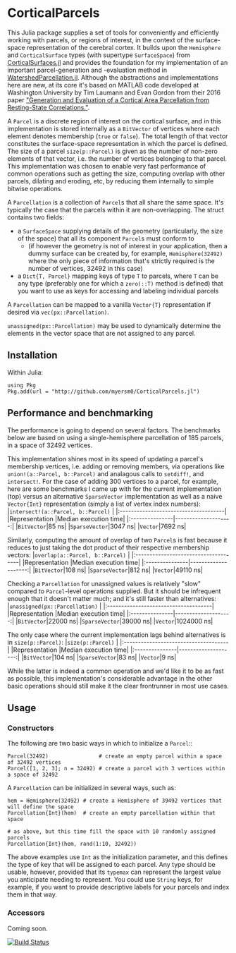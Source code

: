 # CorticalParcels
This Julia package supplies a set of tools for conveniently and efficiently working with parcels, or regions of interest, in the context of the surface-space representation of the cerebral cortex. It builds upon the `Hemisphere` and `CorticalSurface` types (with supertype `SurfaceSpace`) from [CorticalSurfaces.jl](https://github.com/myersm0/CorticalSurfaces.jl) and provides the foundation for my implementation of an important parcel-generation and -evaluation method in [WatershedParcellation.jl](https://github.com/myersm0/WatershedParcellation.jl). Although the abstractions and implementations here are new, at its core it's based on MATLAB code developed at Washington University by Tim Laumann and Evan Gordon from their 2016 paper ["Generation and Evaluation of a Cortical Area Parcellation from Resting-State Correlations."](https://pubmed.ncbi.nlm.nih.gov/25316338/).

A `Parcel` is a discrete region of interest on the cortical surface, and in this implementation is stored internally as a `BitVector` of vertices where each element denotes membership (`true` or `false`). The total length of that vector constitutes the surface-space representation in which the parcel is defined. The size of a parcel `size(p::Parcel)` is given as the number of non-zero elements of that vector, i.e. the number of vertices belonging to that parcel. This implementation was chosen to enable very fast performance of common operations such as getting the size, computing overlap with other parcels, dilating and eroding, etc, by reducing them internally to simple bitwise operations.

A `Parcellation` is a collection of `Parcel`s that all share the same space. It's typically the case that the parcels within it are non-overlapping. The struct contains two fields:
- a `SurfaceSpace` supplying details of the geometry (particularly, the size of the space) that all its component `Parcel`s must conform to
  - (if however the geometry is not of interest in your application, then a dummy surface can be created by, for example, `Hemisphere(32492)` where the only piece of information that's strictly required is the number of vertices, 32492 in this case)
- a `Dict{T, Parcel}` mapping keys of type `T` to parcels, where `T` can be any type (preferably one for which a `zero(::T)` method is defined) that you want to use as keys for accessing and labeling individual parcels

A `Parcellation` can be mapped to a vanilla `Vector{T}` representation if desired via `vec(px::Parcellation)`.

`unassigned(px::Parcellation)` may be used to dynamically determine the elements in the vector space that are not assigned to any parcel.

## Installation
Within Julia:
```
using Pkg
Pkg.add(url = "http://github.com/myersm0/CorticalParcels.jl")
```

## Performance and benchmarking
The performance is going to depend on several factors. The benchmarks below are based on using a single-hemisphere parcellation of 185 parcels, in a space of 32492 vertices.

This implementation shines most in its speed of updating a parcel's membership vertices, i.e. adding or removing members, via operations like `union!(a::Parcel, b::Parcel)` and analagous calls to `setdiff!`, and `intersect!`. For the case of adding 300 vertices to a parcel, for example, here are some benchmarks I came up with for the current implementation (top) versus an alternative `SparseVector` implementation as well as a naive `Vector{Int}` representation (simply a list of vertex index numbers):
|`intersect!(a::Parcel, b::Parcel)`    |
|:-------------------------------------|
|Representation  |Median execution time|
|:---------------|--------------------:|
|`BitVector`|85 ns|
|`SparseVector`|3047 ns|
|`Vector`|7692 ns|

Similarly, computing the amount of overlap of two `Parcel`s is fast because it reduces to just taking the dot product of their respective membership vectors:
|`overlap(a::Parcel, b::Parcel)`    |
|:-------------------------------------|
|Representation  |Median execution time|
|:---------------|--------------------:|
|`BitVector`|108 ns|
|`SparseVector`|812 ns|
|`Vector`|49110 ns|

Checking a `Parcellation` for unassigned values is relatively "slow" compared to `Parcel`-level operations supplied. But it should be infrequent enough that it doesn't matter much; and it's still faster than alternatives:
|`unassigned(px::Parcellation)`        |
|:-------------------------------------|
|Representation  |Median execution time|
|:---------------|--------------------:|
|`BitVector`|22000 ns|
|`SparseVector`|39000 ns|
|`Vector`|1024000 ns|

The only case where the current implementation lags behind alternatives is in `size(p::Parcel)`:
|`size(p::Parcel)`    |
|:-------------------------------------|
|Representation  |Median execution time|
|:---------------|--------------------:|
|`BitVector`|104 ns|
|`SparseVector`|83 ns|
|`Vector`|9 ns|

While the latter is indeed a common operation and we'd like it to be as fast as possible, this implementation's considerable advantage in the other basic operations should still make it the clear frontrunner in most use cases.

## Usage
### Constructors
The following are two basic ways in which to initialize a `Parcel`::
```
Parcel(32492)                # create an empty parcel within a space of 32492 vertices
Parcel([1, 2, 3]; n = 32492) # create a parcel with 3 vertices within a space of 32492
```

A `Parcellation` can be initialized in several ways, such as:
```
hem = Hemisphere(32492) # create a Hemisphere of 39492 vertices that will define the space
Parcellation{Int}(hem)  # create an empty parcellation within that space

# as above, but this time fill the space with 10 randomly assigned parcels
Parcellation{Int}(hem, rand(1:10, 32492))
```

The above examples use `Int` as the initialization parameter, and this defines the type of key that will be assigned to each parcel. Any type should be usable, however, provided that its `typemax` can represent the largest value you anticipate needing to represent. You could use `String` keys, for example, if you want to provide descriptive labels for your parcels and index them in that way.

### Accessors
Coming soon.

[![Build Status](https://github.com/myersm0/CorticalParcels.jl/actions/workflows/CI.yml/badge.svg?branch=main)](https://github.com/myersm0/CorticalParcels.jl/actions/workflows/CI.yml?query=branch%3Amain)
